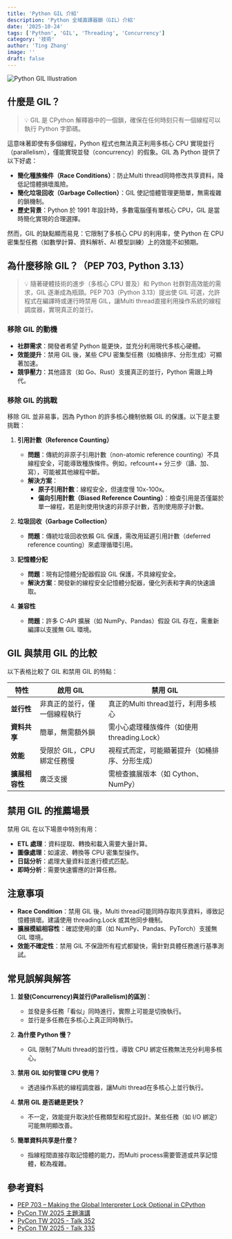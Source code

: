 ```yaml
---
title: 'Python GIL 介紹'
description: 'Python 全域直譯器鎖（GIL）介紹'
date: '2025-10-24'
tags: ['Python', 'GIL', 'Threading', 'Concurrency']
category: '技術'
author: 'Ting Zhang'
image: ''
draft: false
---
```


<!-- 图片占位符 - 请自行添加图片路径 -->
![Python GIL Illustration]()

## 什麼是 GIL？

> 💡 GIL 是 CPython 解釋器中的一個鎖，確保在任何時刻只有一個線程可以執行 Python 字節碼。

這意味著即使有多個線程，Python 程式也無法真正利用多核心 CPU 實現並行（parallelism），僅能實現並發（concurrency）的假象。GIL 為 Python 提供了以下好處：

- **簡化種族條件（Race Conditions）**：防止Multi thread同時修改共享資料，降低記憶體損壞風險。
- **簡化垃圾回收（Garbage Collection）**：GIL 使記憶體管理更簡單，無需複雜的鎖機制。
- **歷史背景**：Python 於 1991 年設計時，多數電腦僅有單核心 CPU，GIL 是當時簡化實現的合理選擇。

然而，GIL 的缺點顯而易見：它限制了多核心 CPU 的利用率，使 Python 在 CPU 密集型任務（如數學計算、資料解析、AI 模型訓練）上的效能不如預期。

## 為什麼移除 GIL？（PEP 703, Python 3.13）

> 💡 隨著硬體技術的進步（多核心 CPU 普及）和 Python 社群對高效能的需求，GIL 逐漸成為瓶頸。PEP 703（Python 3.13）提出使 GIL 可選，允許程式在編譯時或運行時禁用 GIL，讓Multi thread直接利用操作系統的線程調度器，實現真正的並行。

### 移除 GIL 的動機

- **社群需求**：開發者希望 Python 能更快，並充分利用現代多核心硬體。
- **效能提升**：禁用 GIL 後，某些 CPU 密集型任務（如桶排序、分形生成）可顯著加速。
- **競爭壓力**：其他語言（如 Go、Rust）支援真正的並行，Python 需跟上時代。

### 移除 GIL 的挑戰

移除 GIL 並非易事，因為 Python 的許多核心機制依賴 GIL 的保護。以下是主要挑戰：

1. **引用計數（Reference Counting）**
   - **問題**：傳統的非原子引用計數（non-atomic reference counting）不具線程安全，可能導致種族條件。例如，refcount++ 分三步（讀、加、寫），可能被其他線程中斷。
   - **解決方案**：
     - **原子引用計數**：線程安全，但速度慢 10x-100x。
     - **偏向引用計數（Biased Reference Counting）**：檢查引用是否僅屬於單一線程，若是則使用快速的非原子計數，否則使用原子計數。

2. **垃圾回收（Garbage Collection）**
   - **問題**：傳統垃圾回收依賴 GIL 保護，需改用延遲引用計數（deferred reference counting）來處理循環引用。

3. **記憶體分配**
   - **問題**：現有記憶體分配器假設 GIL 保護，不具線程安全。
   - **解決方案**：開發新的線程安全記憶體分配器，優化列表和字典的快速讀取。

4. **兼容性**
   - **問題**：許多 C-API 擴展（如 NumPy、Pandas）假設 GIL 存在，需重新編譯以支援無 GIL 環境。

## GIL 與禁用 GIL 的比較

以下表格比較了 GIL 和禁用 GIL 的特點：

| 特性 | 啟用 GIL | 禁用 GIL |
| --- | --- | --- |
| **並行性** | 非真正的並行，僅一個線程執行 | 真正的Multi thread並行，利用多核心 |
| **資料共享** | 簡單，無需額外鎖 | 需小心處理種族條件（如使用 threading.Lock） |
| **效能** | 受限於 GIL，CPU 綁定任務慢 | 視程式而定，可能顯著提升（如桶排序、分形生成） |
| **擴展相容性** | 廣泛支援 | 需檢查擴展版本（如 Cython、NumPy） |

## 禁用 GIL 的推薦場景

禁用 GIL 在以下場景中特別有用：

- **ETL 處理**：資料提取、轉換和載入需要大量計算。
- **圖像處理**：如濾波、轉換等 CPU 密集型操作。
- **日誌分析**：處理大量資料並進行模式匹配。
- **即時分析**：需要快速響應的計算任務。

## 注意事項

- **Race Condition**：禁用 GIL 後，Multi thread可能同時存取共享資料，導致記憶體損壞。建議使用 threading.Lock 或其他同步機制。
- **擴展模組相容性**：確認使用的庫（如 NumPy、Pandas、PyTorch）支援無 GIL 環境。
- **效能不確定性**：禁用 GIL 不保證所有程式都變快，需針對具體任務進行基準測試。

## 常見誤解與解答

1. **並發(Concurrency)與並行(Parallelism)的區別**：
   - 並發是多任務「看似」同時進行，實際上可能是切換執行。
   - 並行是多任務在多核心上真正同時執行。

2. **為什麼 Python 慢？**
   - GIL 限制了Multi thread的並行性，導致 CPU 綁定任務無法充分利用多核心。

3. **禁用 GIL 如何管理 CPU 使用？**
   - 透過操作系統的線程調度器，讓Multi thread在多核心上並行執行。

4. **禁用 GIL 是否總是更快？**
   - 不一定，效能提升取決於任務類型和程式設計。某些任務（如 I/O 綁定）可能無明顯改善。

5. **簡單資料共享是什麼？**
   - 指線程間直接存取記憶體的能力，而Multi process需要管道或共享記憶體，較為複雜。

## 參考資料

- [PEP 703 – Making the Global Interpreter Lock Optional in CPython](https://peps.python.org/pep-0703/)
- [PyCon TW 2025 主題演講](https://tw.pycon.org/2025/zh-hant/conference/keynotes#Donghee_Na)
- [PyCon TW 2025 - Talk 352](https://tw.pycon.org/2025/zh-hant/conference/talk/352)
- [PyCon TW 2025 - Talk 335](https://tw.pycon.org/2025/zh-hant/conference/talk/335)